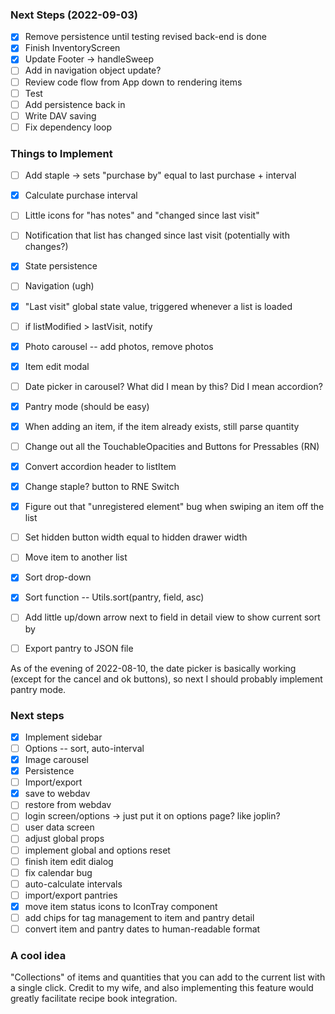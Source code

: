 ### Next Steps (2022-09-03)

- [x] Remove persistence until testing revised back-end is done
- [x] Finish InventoryScreen
- [x] Update Footer -> handleSweep
- [ ] Add in navigation object update?
- [ ] Review code flow from App down to rendering items
- [ ] Test
- [ ] Add persistence back in
- [ ] Write DAV saving
- [ ] Fix dependency loop

### Things to Implement

- [ ] Add staple -> sets "purchase by" equal to last purchase + interval
- [x] Calculate purchase interval
- [ ] Little icons for "has notes" and "changed since last visit"
- [ ] Notification that list has changed since last visit (potentially with changes?)
- [x] State persistence
- [ ] Navigation (ugh)
- [x] "Last visit" global state value, triggered whenever a list is loaded
- [ ] if listModified > lastVisit, notify
- [x] Photo carousel -- add photos, remove photos
- [x] Item edit modal
- [ ] Date picker in carousel?  What did I mean by this?  Did I mean accordion?
- [x] Pantry mode (should be easy)
- [x] When adding an item, if the item already exists, still parse quantity
- [ ] Change out all the TouchableOpacities and Buttons for Pressables (RN)
- [x] Convert accordion header to listItem
- [x] Change staple? button to RNE Switch
- [x] Figure out that "unregistered element" bug when swiping an item off the list
- [ ] Set hidden button width equal to hidden drawer width
- [ ] Move item to another list
- [x] Sort drop-down
- [x] Sort function -- Utils.sort(pantry, field, asc)
- [ ] Add little up/down arrow next to field in detail view to show current sort by
- [ ] Export pantry to JSON file


As of the evening of 2022-08-10, the date picker is basically working (except for the
cancel and ok buttons), so next I should probably implement pantry mode.

### Next steps

- [x] Implement sidebar
- [ ] Options -- sort, auto-interval
- [x] Image carousel
- [x] Persistence
- [ ] Import/export
- [x] save to webdav
- [ ] restore from webdav
- [ ] login screen/options -> just put it on options page? like joplin?
- [ ] user data screen
- [ ] adjust global props
- [ ] implement global and options reset
- [ ] finish item edit dialog
- [ ] fix calendar bug
- [ ] auto-calculate intervals
- [ ] import/export pantries
- [x] move item status icons to IconTray component
- [ ] add chips for tag management to item and pantry detail
- [ ] convert item and pantry dates to human-readable format

### A cool idea

"Collections" of items and quantities that you can add to the current list with a
single click.  Credit to my wife, and also implementing this feature would greatly
facilitate recipe book integration.
